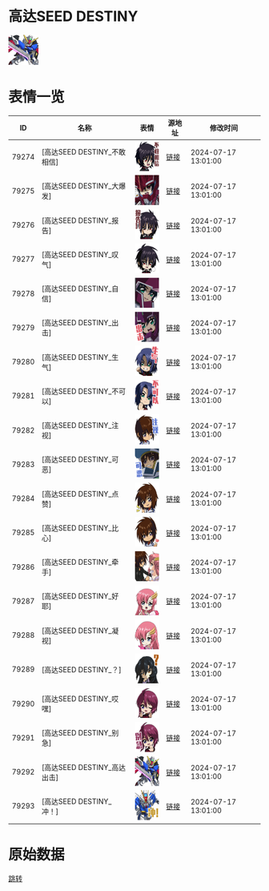 # 高达SEED DESTINY

<img src="./cover.png" height="60" alt="cover" />

# 表情一览

|ID|名称|表情|源地址|修改时间|
|----|----|----|----|----|
|79274|[高达SEED DESTINY_不敢相信]|<img src="./pic/079274_%5B高达SEED DESTINY_不敢相信%5D.png" height="60" alt="不敢相信"/>|[链接](https://i0.hdslb.com/bfs/garb/e3d16437c43ce5bec068829ddc57138a4bb07794.png)|2024-07-17 13:01:00|
|79275|[高达SEED DESTINY_大爆发]|<img src="./pic/079275_%5B高达SEED DESTINY_大爆发%5D.png" height="60" alt="大爆发"/>|[链接](https://i0.hdslb.com/bfs/garb/177430ab19f81e86831e004a5bab757651d453e4.png)|2024-07-17 13:01:00|
|79276|[高达SEED DESTINY_报告]|<img src="./pic/079276_%5B高达SEED DESTINY_报告%5D.png" height="60" alt="报告"/>|[链接](https://i0.hdslb.com/bfs/garb/8912495a5a3ecc2bcb792709922f0e47df2207aa.png)|2024-07-17 13:01:00|
|79277|[高达SEED DESTINY_叹气]|<img src="./pic/079277_%5B高达SEED DESTINY_叹气%5D.png" height="60" alt="叹气"/>|[链接](https://i0.hdslb.com/bfs/garb/852b25161b182754459d746966a3b6f1da32df86.png)|2024-07-17 13:01:00|
|79278|[高达SEED DESTINY_自信]|<img src="./pic/079278_%5B高达SEED DESTINY_自信%5D.png" height="60" alt="自信"/>|[链接](https://i0.hdslb.com/bfs/garb/d1b0b9423fe64c8d142a66f8ea1a7070e0dad9eb.png)|2024-07-17 13:01:00|
|79279|[高达SEED DESTINY_出击]|<img src="./pic/079279_%5B高达SEED DESTINY_出击%5D.png" height="60" alt="出击"/>|[链接](https://i0.hdslb.com/bfs/garb/2d1353a83c197f7c8876b41de7a68d7680d517f6.png)|2024-07-17 13:01:00|
|79280|[高达SEED DESTINY_生气]|<img src="./pic/079280_%5B高达SEED DESTINY_生气%5D.png" height="60" alt="生气"/>|[链接](https://i0.hdslb.com/bfs/garb/fbd6a51aa89ca609085c4039da55b47468babce1.png)|2024-07-17 13:01:00|
|79281|[高达SEED DESTINY_不可以]|<img src="./pic/079281_%5B高达SEED DESTINY_不可以%5D.png" height="60" alt="不可以"/>|[链接](https://i0.hdslb.com/bfs/garb/e86cd63579419f38f720096bd4cf38050c912a5c.png)|2024-07-17 13:01:00|
|79282|[高达SEED DESTINY_注视]|<img src="./pic/079282_%5B高达SEED DESTINY_注视%5D.png" height="60" alt="注视"/>|[链接](https://i0.hdslb.com/bfs/garb/1897cc2e5e571b469ee766508dd7a1ea7dba9686.png)|2024-07-17 13:01:00|
|79283|[高达SEED DESTINY_可恶]|<img src="./pic/079283_%5B高达SEED DESTINY_可恶%5D.png" height="60" alt="可恶"/>|[链接](https://i0.hdslb.com/bfs/garb/6cc8dbfa596cefea4608fff1cb96eaee8878b208.png)|2024-07-17 13:01:00|
|79284|[高达SEED DESTINY_点赞]|<img src="./pic/079284_%5B高达SEED DESTINY_点赞%5D.png" height="60" alt="点赞"/>|[链接](https://i0.hdslb.com/bfs/garb/db6684471828dcf1bf6bdcee062e36b78a8be943.png)|2024-07-17 13:01:00|
|79285|[高达SEED DESTINY_比心]|<img src="./pic/079285_%5B高达SEED DESTINY_比心%5D.png" height="60" alt="比心"/>|[链接](https://i0.hdslb.com/bfs/garb/a3933ca8a6a0a86d4308afe21b19cda54dc69a2f.png)|2024-07-17 13:01:00|
|79286|[高达SEED DESTINY_牵手]|<img src="./pic/079286_%5B高达SEED DESTINY_牵手%5D.png" height="60" alt="牵手"/>|[链接](https://i0.hdslb.com/bfs/garb/5b9873e479a09c820d75c3d0f2caf409832e6def.png)|2024-07-17 13:01:00|
|79287|[高达SEED DESTINY_好耶]|<img src="./pic/079287_%5B高达SEED DESTINY_好耶%5D.png" height="60" alt="好耶"/>|[链接](https://i0.hdslb.com/bfs/garb/42660251fedb8e8ae2b90657b2907b9d1f9a7f98.png)|2024-07-17 13:01:00|
|79288|[高达SEED DESTINY_凝视]|<img src="./pic/079288_%5B高达SEED DESTINY_凝视%5D.png" height="60" alt="凝视"/>|[链接](https://i0.hdslb.com/bfs/garb/15634f3477f4dba18da7ac1f01439b34bf2d02fb.png)|2024-07-17 13:01:00|
|79289|[高达SEED DESTINY_？]|<img src="./pic/079289_%5B高达SEED DESTINY_？%5D.png" height="60" alt="？"/>|[链接](https://i0.hdslb.com/bfs/garb/c804a14197724ed93290204dd008169836896f95.png)|2024-07-17 13:01:00|
|79290|[高达SEED DESTINY_哎嘿]|<img src="./pic/079290_%5B高达SEED DESTINY_哎嘿%5D.png" height="60" alt="哎嘿"/>|[链接](https://i0.hdslb.com/bfs/garb/a9e7ad91e1ed824dea7b3ccc6994c40deb793aa9.png)|2024-07-17 13:01:00|
|79291|[高达SEED DESTINY_别急]|<img src="./pic/079291_%5B高达SEED DESTINY_别急%5D.png" height="60" alt="别急"/>|[链接](https://i0.hdslb.com/bfs/garb/93ef9babb0956faca2637e5c5a709bc6784d8d45.png)|2024-07-17 13:01:00|
|79292|[高达SEED DESTINY_高达出击]|<img src="./pic/079292_%5B高达SEED DESTINY_高达出击%5D.png" height="60" alt="高达出击"/>|[链接](https://i0.hdslb.com/bfs/garb/03f90347d25093f516496306db69fdc0e109d9c9.png)|2024-07-17 13:01:00|
|79293|[高达SEED DESTINY_冲！]|<img src="./pic/079293_%5B高达SEED DESTINY_冲！%5D.png" height="60" alt="冲！"/>|[链接](https://i0.hdslb.com/bfs/garb/d58a8be0cfd5dcd47c2259ec6081027461a013ed.png)|2024-07-17 13:01:00|

# 原始数据

[跳转](./raw.json)

